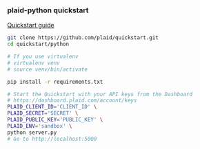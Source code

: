 ### plaid-python quickstart

[Quickstart guide](https://plaid.com/docs/quickstart)

``` bash
git clone https://github.com/plaid/quickstart.git
cd quickstart/python

# If you use virtualenv
# virtualenv venv
# source venv/bin/activate

pip install -r requirements.txt

# Start the Quickstart with your API keys from the Dashboard
# https://dashboard.plaid.com/account/keys
PLAID_CLIENT_ID='CLIENT_ID' \
PLAID_SECRET='SECRET' \
PLAID_PUBLIC_KEY='PUBLIC_KEY' \
PLAID_ENV='sandbox' \
python server.py
# Go to http://localhost:5000
```
